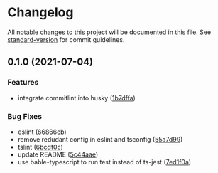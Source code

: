 # Changelog

All notable changes to this project will be documented in this file. See [standard-version](https://github.com/conventional-changelog/standard-version) for commit guidelines.

## 0.1.0 (2021-07-04)


### Features

* integrate commitlint into husky ([1b7dffa](https://github.com/pjchender/typescript-template/commit/1b7dffa3dcabcb4abd0c745f11bdd0b4c12813f1))


### Bug Fixes

* eslint ([66866cb](https://github.com/pjchender/typescript-template/commit/66866cb572aa001a40efda50d65ab62f733f8d8f))
* remove redudant config in eslint and tsconfig ([55a7d99](https://github.com/pjchender/typescript-template/commit/55a7d999c3b794cbf4fb8361a16c524a72db0f27))
* tslint ([6bcdf0c](https://github.com/pjchender/typescript-template/commit/6bcdf0ccea3e309675b9a6b98cde3fea2886518b))
* update README ([5c44aae](https://github.com/pjchender/typescript-template/commit/5c44aae80a084483caecdd176858d46ea900f4d9))
* use bable-typescript to run test instead of ts-jest ([7ed1f0a](https://github.com/pjchender/typescript-template/commit/7ed1f0a0d9312b93b4df115551f6effc883326f1))
